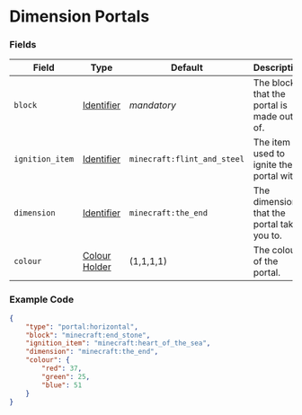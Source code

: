 # Dimension Portals

### Fields

   Field   | Type | Default | Description
-----------|------|---------|-------------
`block` | [Identifier](../data_types/identifier.md) | *mandatory* | The block that the portal is made out of.
`ignition_item` | [Identifier](../data_types/identifier.md) | `minecraft:flint_and_steel` | The item used to ignite the portal with.
`dimension` | [Identifier](../data_types/identifier.md) | `minecraft:the_end` | The dimension that the portal takes you to.
`colour` | [Colour Holder](../data_types/colour.md) | (1,1,1,1) | The colour of the portal.

### Example Code

```json
{
	"type": "portal:horizontal",
	"block": "minecraft:end_stone",
	"ignition_item": "minecraft:heart_of_the_sea",
	"dimension": "minecraft:the_end",
	"colour": {
		"red": 37,
		"green": 25,
		"blue": 51
	}
}
```
